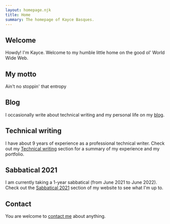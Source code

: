 ```yaml
---
layout: homepage.njk
title: Home
summary: The homepage of Kayce Basques.
---
```


<section class="homepage--section">
  <h2>Welcome</h2>
  <p>
    Howdy! I'm Kayce. Welcome to my humble little home
    on the good ol' World Wide Web.
  </p>
</section>
<section class="homepage--section">
  <h2>My motto</h2>
  <p>
    Ain't no stoppin' that entropy
  </p>
</section>
<section class="homepage--section">
  <h2>Blog</h2>
  <p>
    I occasionally write about technical writing and my personal
    life on my <a href="/blog/">blog</a>.
  </p>
</section>
<section class="homepage--section">
  <h2>Technical writing</h2>
  <p>
    I have about 9 years of experience as a professional
    technical writer. Check out my
    <a href="/technical-writing/">Technical writing</a>
    section for a summary of my experience and my portfolio.
  </p>
</section>
<section class="homepage--section">
  <h2>Sabbatical 2021</h2>
  <p>
    I am currently taking a 1-year sabbatical (from June 2021 to June 2022).
    Check out the <a href="/sabbatical/">Sabbatical 2021</a> section
    of my website to see what I'm up to.
  </p>
</section>
<section class="homepage--section">
  <h2>Contact</h2>
  <p>
    You are welcome to <a href="/contact/">contact me</a>
    about anything.
  </p>
</section>

